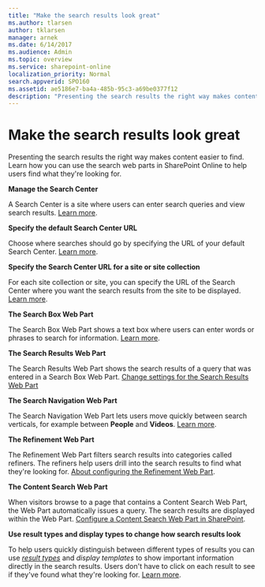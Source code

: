 ```yaml
---
title: "Make the search results look great"
ms.author: tlarsen
author: tklarsen
manager: arnek
ms.date: 6/14/2017
ms.audience: Admin
ms.topic: overview
ms.service: sharepoint-online
localization_priority: Normal
search.appverid: SPO160
ms.assetid: ae5186e7-ba4a-485b-95c3-a69be0377f12
description: "Presenting the search results the right way makes content easier to find. Learn how you can use the search web parts in SharePoint Online to help users find what they're looking for."
---
```


# Make the search results look great

Presenting the search results the right way makes content easier to find. Learn how you can use the search web parts in SharePoint Online to help users find what they're looking for. 
  
 **Manage the Search Center**
  
A Search Center is a site where users can enter search queries and view search results. [Learn more](manage-search-center.md).
  
 **Specify the default Search Center URL**
  
Choose where searches should go by specifying the URL of your default Search Center. [Learn more](specify-default-search-center.md).
  
 **Specify the Search Center URL for a site or site collection**
  
For each site collection or site, you can specify the URL of the Search Center where you want the search results from the site to be displayed. [Learn more](override-default-search-center.md).
  
 **The Search Box Web Part**
  
The Search Box Web Part shows a text box where users can enter words or phrases to search for information. [Learn more](search-box-web-part.md).
  
 **The Search Results Web Part**
  
The Search Results Web Part shows the search results of a query that was entered in a Search Box Web Part. [Change settings for the Search Results Web Part](https://support.office.com/article/40ff85b3-bc5e-4230-b1dd-f088188e487e)
  
 **The Search Navigation Web Part**
  
The Search Navigation Web Part lets users move quickly between search verticals, for example between **People** and **Videos**. [Learn more](search-navigation-web-part.md).
  
 **The Refinement Web Part**
  
The Refinement Web Part filters search results into categories called refiners. The refiners help users drill into the search results to find what they're looking for. [About configuring the Refinement Web Part](https://support.office.com/article/7cef67e8-b992-4659-b21a-ba534eea102e).
  
 **The Content Search Web Part**
  
When visitors browse to a page that contains a Content Search Web Part, the Web Part automatically issues a query. The search results are displayed within the Web Part. [Configure a Content Search Web Part in SharePoint](https://support.office.com/article/0dc16de1-dbe4-462b-babb-bf8338c36c9a).
  
 **Use result types and display types to change how search results look**
  
To help users quickly distinguish between different types of results you can use  *[result types](manage-result-types.md)*  and  *display templates*  to show important information directly in the search results. Users don't have to click on each result to see if they've found what they're looking for. [Learn more](use-result-types-and-display-templates.md).
  

